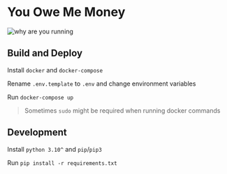 # You Owe Me Money

![why are you running](https://media.giphy.com/media/600M0ra9vX95ZvjaKI/giphy.gif)

## Build and Deploy

Install `docker` and `docker-compose`

Rename `.env.template` to `.env` and change environment variables

Run `docker-compose up`

> Sometimes `sudo` might be required when running docker commands

## Development

Install `python 3.10^` and `pip`/`pip3`

Run `pip install -r requirements.txt`
